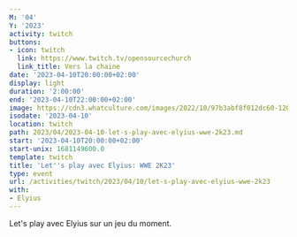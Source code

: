 ```yaml
---
M: '04'
Y: '2023'
activity: twitch
buttons:
- icon: twitch
  link: https://www.twitch.tv/opensourcechurch
  link_title: Vers la chaine
date: '2023-04-10T20:00:00+02:00'
display: light
duration: '2:00:00'
end: '2023-04-10T22:00:00+02:00'
image: https://cdn3.whatculture.com/images/2022/10/97b3abf8f012dc60-1200x675.jpg
isodate: '2023-04-10'
location: twitch
path: 2023/04/2023-04-10-let-s-play-avec-elyius-wwe-2k23.md
start: '2023-04-10T20:00:00+02:00'
start-unix: 1681149600.0
template: twitch
title: 'Let''s play avec Elyius: WWE 2K23'
type: event
url: /activities/twitch/2023/04/10/let-s-play-avec-elyius-wwe-2k23
with:
- Elyius
---
```

Let's play avec Elyius sur un jeu du moment.